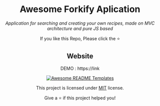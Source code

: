 <h1 align="center">Awesome Forkify Aplication</h1>
<p align="center"><i>Application for searching and creating  your own recipes, made on MVC architecture and pure JS based </i></p>
<div align="center">
 
If you like this Repo, Please click the :star:

## Website

DEMO : https://link

<a href="https://awesome-github-readme-profile.netlify.app"><img src="https://raw.githubusercontent.com/elangosundar/awesome-README-templates/master/awesome-github-profile.png" alt="Awesome README Templates" /></a>



This project is licensed under [MIT](https://opensource.org/licenses/MIT) license.



Give a ⭐️ if this project helped you!
